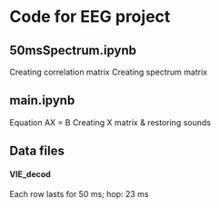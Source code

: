 # Code for EEG project 

## 50msSpectrum.ipynb
Creating correlation matrix
Creating spectrum matrix

## main.ipynb 
Equation AX = B 
Creating X matrix & restoring sounds

## Data files
#### VIE_decod
Each row lasts for 50 ms; hop: 23 ms
